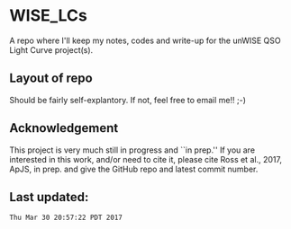 # WISE_LCs
A repo where I'll keep my notes, codes and write-up for the unWISE QSO
Light Curve project(s).

## Layout of repo
Should be fairly self-explantory. If not, feel free to email me!! ;-)


## Acknowledgement 
This project is very much still in progress and ``in prep.''  If you
are interested in this work, and/or need to cite it, please cite Ross
et al., 2017, ApJS, in prep.  and give the GitHub repo and latest
commit number.


## Last updated:

	Thu Mar 30 20:57:22 PDT 2017


